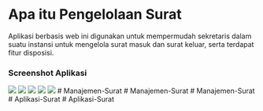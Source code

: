 # Apa itu Pengelolaan Surat

Aplikasi berbasis web ini digunakan untuk mempermudah sekretaris dalam suatu instansi untuk mengelola surat masuk dan surat keluar, serta terdapat fitur disposisi.

### Screenshot Aplikasi
<img src="https://image.ibb.co/noZAox/Screen_Shot_2018_02_08_at_19_19_13.png">
<img src="https://image.ibb.co/ftfTac/Screen_Shot_2018_02_08_at_19_19_40.png">
<img src="https://image.ibb.co/e0CKgH/Screen_Shot_2018_02_08_at_19_19_52.png">
<img src="https://image.ibb.co/mJYEFc/Screen_Shot_2018_02_08_at_19_22_12.png">
<img src="https://image.ibb.co/goJQMH/Screen_Shot_2018_02_08_at_19_22_30.png">
# Manajemen-Surat
# Manajemen-Surat
# Manajemen-Surat
# Aplikasi-Surat
# Aplikasi-Surat
